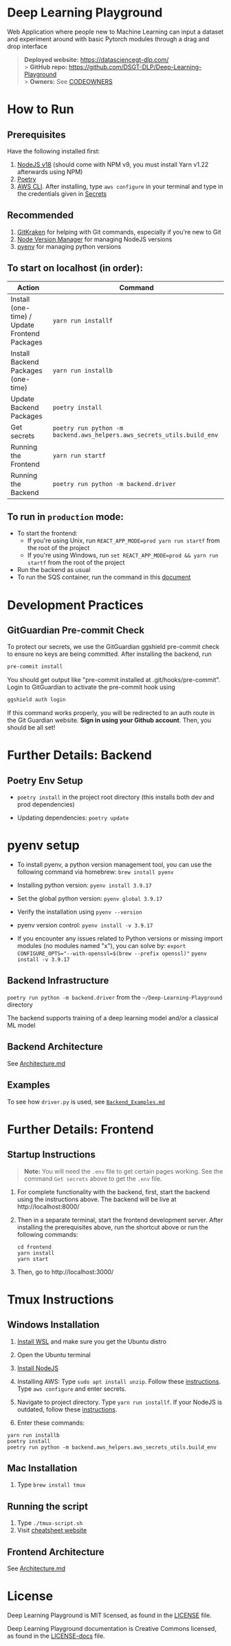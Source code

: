 # Deep Learning Playground

Web Application where people new to Machine Learning can input a dataset and experiment around with basic Pytorch modules through a drag and drop interface

> **Deployed website:** https://datasciencegt-dlp.com/ </br> > **GitHub repo:** https://github.com/DSGT-DLP/Deep-Learning-Playground </br> > **Owners:** See [CODEOWNERS](./CODEOWNERS)

# How to Run

## Prerequisites

Have the following installed first:

1. [NodeJS v18](https://nodejs.org/en/download/) (should come with NPM v9, you must install Yarn v1.22 afterwards using NPM)
1. [Poetry](https://python-poetry.org/)
1. [AWS CLI](https://docs.aws.amazon.com/cli/latest/userguide/getting-started-install.html). After installing, type `aws configure` in your terminal and type in the credentials given in [Secrets](https://docs.google.com/spreadsheets/d/1fRndo-7u0MXghiZoMp3uBepDBW9EghcJ9IL4yS0TdD8/edit?usp=sharing)

## Recommended

1. [GitKraken](https://help.gitkraken.com/gitkraken-client/how-to-install/) for helping with Git commands, especially if you're new to Git
1. [Node Version Manager](https://www.freecodecamp.org/news/node-version-manager-nvm-install-guide/) for managing NodeJS versions
1. [pyenv](https://github.com/pyenv/pyenv) for managing python versions

## To start on localhost (in order):

| Action                                        | Command                                                                                    |
| --------------------------------------------- | ------------------------------------------------------------------------------------------ |
| Install (one-time) / Update Frontend Packages | `yarn run installf`                                                                        |
| Install Backend Packages (one-time)           | `yarn run installb`                                                                        |
| Update Backend Packages                       | `poetry install`           |
| Get secrets                                   | `poetry run python -m backend.aws_helpers.aws_secrets_utils.build_env` |
| Running the Frontend                          | `yarn run startf`                                                                          |
| Running the Backend                           | `poetry run python -m backend.driver`                                                                    |

## To run in `production` mode:

- To start the frontend:
  - If you're using Unix, run `REACT_APP_MODE=prod yarn run startf` from the root of the project
  - If you're using Windows, run `set REACT_APP_MODE=prod && yarn run startf` from the root of the project
- Run the backend as usual
- To run the SQS container, run the command in this [document](https://docs.google.com/document/d/1yYzT7CCUqxnShncHEeHC1MssABntJuKUN88pTXnh_HQ/edit#)

# Development Practices

## GitGuardian Pre-commit Check

To protect our secrets, we use the GitGuardian ggshield pre-commit check to ensure no keys are being committed. After installing the backend, run

```sh
pre-commit install
```

You should get output like "pre-commit installed at .git/hooks/pre-commit". Login to GitGuardian to activate the pre-commit hook using

```sh
ggshield auth login
```

If this command works properly, you will be redirected to an auth route in the Git Guardian website. **Sign in using your Github account**. Then, you should be all set!

# Further Details: Backend

## Poetry Env Setup

- `poetry install` in the project root directory (this installs both dev and prod dependencies)

- Updating dependencies: `poetry update`

# pyenv setup
- To install pyenv, a python version management tool, you can use the following command via homebrew: `brew install pyenv`

- Installing python version: `pyenv install 3.9.17`

- Set the global python version: `pyenv global 3.9.17`

- Verify the installation using `pyenv --version`

- pyenv version control: `pyenv install -v 3.9.17`

- If you encounter any issues related to Python versions or missing import modules (no modules named "x"), you can solve by: 
`export CONFIGURE_OPTS="--with-openssl=$(brew --prefix openssl)"`
`pyenv install -v 3.9.17`

## Backend Infrastructure

`poetry run python -m backend.driver` from the `~/Deep-Learning-Playground` directory

The backend supports training of a deep learning model and/or a classical ML model

## Backend Architecture

See [Architecture.md](./.github/Architecture.md)

## Examples

To see how `driver.py` is used, see [`Backend_Examples.md`](./.github/Backend_Examples.md)

# Further Details: Frontend

## Startup Instructions

> **Note:** You will need the `.env` file to get certain pages working. See the command `Get secrets` above to get the `.env` file.

1. For complete functionality with the backend, first, start the backend using the instructions above. The backend will be live at http://localhost:8000/

2. Then in a separate terminal, start the frontend development server. After installing the prerequisites above, run the shortcut above or run the following commands:

   ```
   cd frontend
   yarn install
   yarn start
   ```

3. Then, go to http://localhost:3000/

# Tmux Instructions

## Windows Installation

1. [Install WSL](https://code.visualstudio.com/docs/remote/wsl) and make sure you get the Ubuntu distro

2. Open the Ubuntu terminal

3. [Install NodeJS](https://www.digitalocean.com/community/tutorials/how-to-install-node-js-on-ubuntu-20-04)

4. Installing AWS:
   Type `sudo apt install unzip`.
   Follow these [instructions](https://docs.aws.amazon.com/cli/latest/userguide/getting-started-install.html).
   Type `aws configure` and enter secrets.

5. Navigate to project directory.
   Type `yarn run installf`.
   If your NodeJS is outdated, follow these [instructions](https://www.hostingadvice.com/how-to/update-node-js-latest-version/).


6. Enter these commands:

```
yarn run installb
poetry install
poetry run python -m backend.aws_helpers.aws_secrets_utils.build_env
```

## Mac Installation

1. Type `brew install tmux`

## Running the script

1. Type `./tmux-script.sh`
2. Visit [cheatsheet website](https://gist.github.com/MohamedAlaa/2961058)

## Frontend Architecture

See [Architecture.md](./.github/Architecture.md)

# License

Deep Learning Playground is MIT licensed, as found in the [LICENSE](./LICENSE) file.

Deep Learning Playground documentation is Creative Commons licensed, as found in the [LICENSE-docs](./.github/LICENSE-docs) file.
